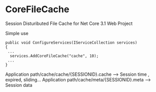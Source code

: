 # CoreFileCache

Session Distuributed File Cache for Net Core 3.1 Web Project  

Simple use



```
public void ConfigureServices(IServiceCollection services)
{
 ...
  services.AddCoreFileCache("cache", 10);
 ...
}
```

Application path/cache/cache/{SESSIONID}.cache --> Session time , expired, sliding...
Application path/cache/meta/{SESSIONID}.meta --> Session data
